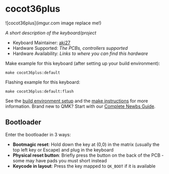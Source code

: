 # cocot36plus

![cocot36plus](imgur.com image replace me!)

*A short description of the keyboard/project*

* Keyboard Maintainer: [aki27](https://github.com/aki27)
* Hardware Supported: *The PCBs, controllers supported*
* Hardware Availability: *Links to where you can find this hardware*

Make example for this keyboard (after setting up your build environment):

    make cocot36plus:default

Flashing example for this keyboard:

    make cocot36plus:default:flash

See the [build environment setup](https://docs.qmk.fm/#/getting_started_build_tools) and the [make instructions](https://docs.qmk.fm/#/getting_started_make_guide) for more information. Brand new to QMK? Start with our [Complete Newbs Guide](https://docs.qmk.fm/#/newbs).

## Bootloader

Enter the bootloader in 3 ways:

* **Bootmagic reset**: Hold down the key at (0,0) in the matrix (usually the top left key or Escape) and plug in the keyboard
* **Physical reset button**: Briefly press the button on the back of the PCB - some may have pads you must short instead
* **Keycode in layout**: Press the key mapped to `QK_BOOT` if it is available
